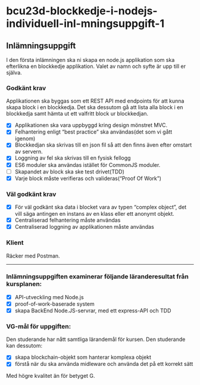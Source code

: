 # bcu23d-blockkedje-i-nodejs-individuell-inl-mningsuppgift-1

## Inlämningsuppgift

I den första inlämningen ska ni skapa en node.js applikation som ska efterlikna en blockkedje applikation. Valet av namn och syfte är upp till er själva.

### Godkänt krav

Applikationen ska byggas som ett REST API med endpoints för att kunna skapa block i en blockkedja. Det ska dessutom gå att lista alla block i en blockkedja samt hämta ut ett valfritt block ur blockkedjan.

- [x] Applikationen ska vara uppbyggd kring design mönstret MVC.
- [x] Felhantering enligt “best practice” ska användas(det som vi gått igenom)
- [x] Blockkedjan ska skrivas till en json fil så att den finns även efter omstart av servern.
- [x] Loggning av fel ska skrivas till en fysisk fellogg
- [x] ES6 moduler ska användas istället för CommonJS moduler.
- [ ] Skapandet av block ska ske test drivet(TDD)
- [x] Varje block måste verifieras och valideras(“Proof Of Work”)

### Väl godkänt krav

- [x] För väl godkänt ska data i blocket vara av typen “complex object”, det vill säga antingen en instans av en klass eller ett anonymt objekt.
- [x] Centraliserad felhantering måste användas
- [x] Centraliserad loggning av applikationen måste användas

### Klient

Räcker med Postman.

---

### Inlämningsuppgiften examinerar följande läranderesultat från kursplanen:

- [x] API-utveckling med Node.js
- [x] proof-of-work-baserade system
- [x] skapa BackEnd Node.JS-servrar, med ett express-API och TDD

### VG-mål för uppgiften:

Den studerande har nått samtliga lärandemål för kursen. Den studerande kan dessutom:

- [x] skapa blockchain-objekt som hanterar komplexa objekt
- [x] förstå när du ska använda midleware och använda det på ett korrekt sätt

Med högre kvalitet än för betyget G.
